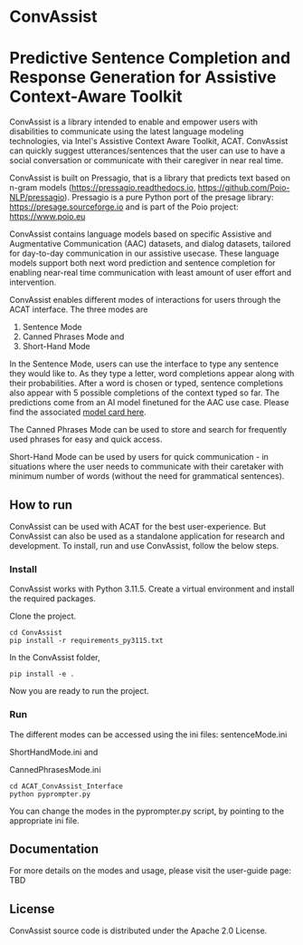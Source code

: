 # ConvAssist
# Predictive Sentence Completion and Response Generation for Assistive Context-Aware Toolkit

ConvAssist is a library intended to enable and empower users with disabilities to communicate using the latest language modeling technologies, via Intel's Assistive Context Aware Toolkit, ACAT. ConvAssist can quickly suggest utterances/sentences that the user can use to have a social conversation or communicate with their caregiver in near real time. 

ConvAssist is built on Pressagio, that is a library that predicts text based on n-gram models (https://pressagio.readthedocs.io, https://github.com/Poio-NLP/pressagio). Pressagio is a pure Python port of the presage library: https://presage.sourceforge.io and is part of the Poio project: https://www.poio.eu

ConvAssist contains language models based on specific Assistive and Augmentative Communication (AAC) datasets, and dialog datasets, tailored for day-to-day communication in our assistive usecase. These language models support both next word prediction and sentence completion for enabling near-real time communication with least amount of user effort and intervention. 

ConvAssist enables different modes of interactions for users through the ACAT interface. The three modes are 
1) Sentence Mode
2) Canned Phrases Mode and 
3) Short-Hand Mode 

In the Sentence Mode, users can use the interface to type any sentence they would like to. As they type a letter, word completions appear along with their probabilities. After a word is chosen or typed, sentence completions also appear with 5 possible completions of the context typed so far. The predictions come from an AI model finetuned for the AAC use case. Please find the associated [model card here](https://github.com/IntelLabs/ConvAssist/blob/main/ACAT_ConvAssist_Interface/resources/static_resources/aac_gpt2/GPT2ForAAC_model_card.md). 

The Canned Phrases Mode can be used to store and search for frequently used phrases for easy and quick access. 

Short-Hand Mode can be used by users for quick communication - in situations where the user needs to communicate with their caretaker with minimum number of words (without the need for grammatical sentences). 

## How to run 
ConvAssist can be used with ACAT for the best user-experience. But ConvAssist can also be used as a standalone application for research and development. To install, run and use ConvAssist, follow the below steps. 

### Install
ConvAssist works with Python 3.11.5. Create a virtual environment and install the required packages. 

Clone the project. 
```
cd ConvAssist
pip install -r requirements_py3115.txt
```
In the ConvAssist folder, 
```
pip install -e .
```
Now you are ready to run the project. 

### Run
The different modes can be accessed using the ini files: 
sentenceMode.ini

ShortHandMode.ini and 

CannedPhrasesMode.ini

```
cd ACAT_ConvAssist_Interface
python pyprompter.py
```
You can change the modes in the pyprompter.py script, by pointing to the appropriate ini file. 

## Documentation

For more details on the modes and usage, please visit the user-guide page:
TBD 

## License
ConvAssist source code is distributed under the Apache 2.0 License.

